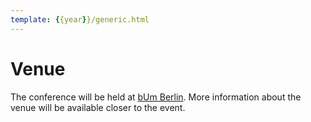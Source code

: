 ```yaml
---
template: {{year}}/generic.html
---
```


# Venue

The conference will be held at [bUm Berlin](https://bum.berlin/en/). More information about the venue will be available closer to the event.
